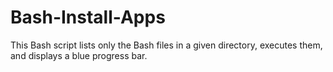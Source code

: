 # Bash-Install-Apps
This Bash script lists only the Bash files in a given directory, executes them, and displays a blue progress bar.
